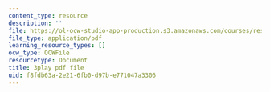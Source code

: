 ```yaml
---
content_type: resource
description: ''
file: https://ol-ocw-studio-app-production.s3.amazonaws.com/courses/res-9-003-brains-minds-and-machines-summer-course-summer-2015/f8fdb63a2e216fb0d97be771047a3306_D8zaRaVWy9k.pdf
file_type: application/pdf
learning_resource_types: []
ocw_type: OCWFile
resourcetype: Document
title: 3play pdf file
uid: f8fdb63a-2e21-6fb0-d97b-e771047a3306
---
```

